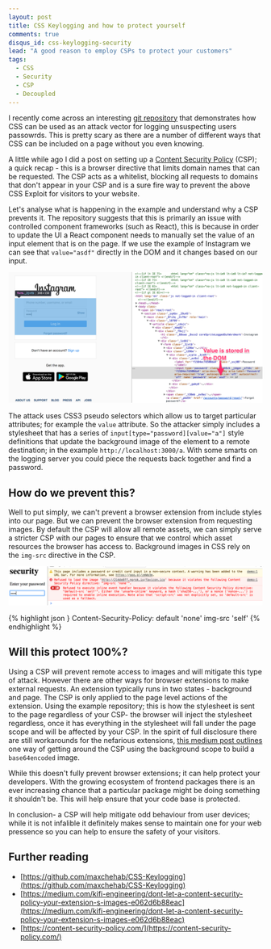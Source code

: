```yaml
---
layout: post
title: CSS Keylogging and how to protect yourself
comments: true
disqus_id: css-keylogging-security
lead: "A good reason to employ CSPs to protect your customers"
tags:
  - CSS
  - Security
  - CSP
  - Decoupled
---
```


I recently come across an interesting [git repository](https://github.com/maxchehab/CSS-Keylogging) that demonstrates how CSS can be used as an attack vector for logging unsuspecting users passowrds. This is pretty scary as there are a number of different ways that CSS can be included on a page without you even knowing.

A little while ago I did a post on setting up a [Content Security Policy](http://steveworley.github.io/2017/03/27/csp-drupal-8.html) (CSP); a quick recap - this is a browser directive that limits domain names that can be requested. The CSP acts as a whitelist, blocking all requests to domains that don't appear in your CSP and is a sure fire way to prevent the above CSS Exploit for visitors to your website.

Let's analyse what is happening in the example and understand why a CSP prevents it. The repository suggests that this is primarily an issue with controlled component frameworks (such as React), this is because in order to update the UI a React component needs to manually set the value of an input element that is on the page. If we use the example of Instagram we can see that `value="asdf"` directly in the DOM and it changes based on our input.

![React components](/img/login-value-update.png)

The attack uses CSS3 pseudo selectors which allow us to target particular attributes; for example the `value` attribute. So the attacker simply includes a stylesheet that has a series of `input[type="password][value="a"]` style definitions that update the background image of the element to a remote destination; in the example `http://localhost:3000/a`. With some smarts on the logging server you could piece the requests back together and find a password.

## How do we prevent this?

Well to put simply, we can't prevent a browser extension from include styles into our page. But we can prevent the browser extension from requesting images. By default the CSP will allow all remote assets, we can simply serve a stricter CSP with our pages to ensure that we control which asset resources the browser has access to. Background images in CSS rely on the `img-src` directive in the CSP.

![CSP Blocking](/img/csp-blocking.png)

{% highlight json }
Content-Security-Policy: default 'none' img-src 'self'
{% endhighlight %}

## Will this protect 100%?

Using a CSP will prevent remote access to images and will mitigate this type of attack. However there are other ways for browser extensions to make external requests. An extension typically runs in two states - background and page. The CSP is only applied to the page level actions of the extension. Using the example repository; this is how the stylesheet is sent to the page regardless of your CSP- the browser will inject the stylesheet regardless, once it has everything in the stylesheet will fall under the page scope and will be affected by your CSP. In the spirit of full disclosure there are still workarounds for the nefarious extensions, [this medium post outlines](https://medium.com/kifi-engineering/dont-let-a-content-security-policy-your-extension-s-images-e062d6b88eac) one way of getting around the CSP using the background scope to build a `base64encoded` image.

While this doesn't fully prevent browser extensions; it can help protect your developers. With the growing ecosystem of frontend packages there is an ever increasing chance that a particular package might be doing something it shouldn't be. This will help ensure that your code base is protected.

In conclusion- a CSP will help mitigate odd behaviour from user devices; while it is not infalible it definitely makes sense to maintain one for your web pressence so you can help to ensure the safety of your visitors.

## Further reading

- [https://github.com/maxchehab/CSS-Keylogging](https://github.com/maxchehab/CSS-Keylogging)
- [https://medium.com/kifi-engineering/dont-let-a-content-security-policy-your-extension-s-images-e062d6b88eac](https://medium.com/kifi-engineering/dont-let-a-content-security-policy-your-extension-s-images-e062d6b88eac)
- [https://content-security-policy.com/](https://content-security-policy.com/)